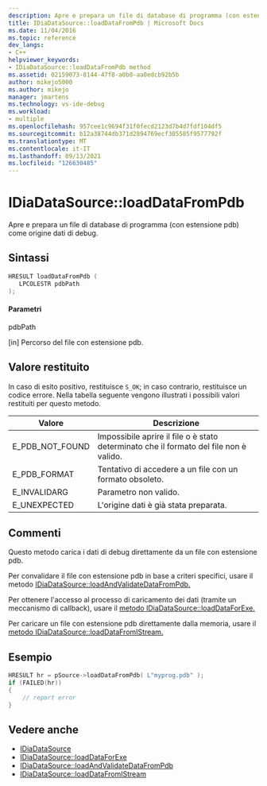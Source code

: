 ```yaml
---
description: Apre e prepara un file di database di programma (con estensione pdb) come origine dati di debug.
title: IDiaDataSource::loadDataFromPdb | Microsoft Docs
ms.date: 11/04/2016
ms.topic: reference
dev_langs:
- C++
helpviewer_keywords:
- IDiaDataSource::loadDataFromPdb method
ms.assetid: 02159073-8144-47f8-a0b0-aa0edcb92b5b
author: mikejo5000
ms.author: mikejo
manager: jmartens
ms.technology: vs-ide-debug
ms.workload:
- multiple
ms.openlocfilehash: 957cee1c9694f31f0fecd2123d7b4d7fdf104df5
ms.sourcegitcommit: b12a38744db371d2894769ecf305585f9577792f
ms.translationtype: MT
ms.contentlocale: it-IT
ms.lasthandoff: 09/13/2021
ms.locfileid: "126630485"
---
```

# <a name="idiadatasourceloaddatafrompdb"></a>IDiaDataSource::loadDataFromPdb
Apre e prepara un file di database di programma (con estensione pdb) come origine dati di debug.

## <a name="syntax"></a>Sintassi

```C++
HRESULT loadDataFromPdb (
   LPCOLESTR pdbPath
);
```

#### <a name="parameters"></a>Parametri
pdbPath

[in] Percorso del file con estensione pdb.

## <a name="return-value"></a>Valore restituito
In caso di esito positivo, restituisce `S_OK`; in caso contrario, restituisce un codice errore. Nella tabella seguente vengono illustrati i possibili valori restituiti per questo metodo.

|Valore|Descrizione|
|-----------|-----------------|
|E_PDB_NOT_FOUND|Impossibile aprire il file o è stato determinato che il formato del file non è valido.|
|E_PDB_FORMAT|Tentativo di accedere a un file con un formato obsoleto.|
|E_INVALIDARG|Parametro non valido.|
|E_UNEXPECTED|L'origine dati è già stata preparata.|

## <a name="remarks"></a>Commenti
Questo metodo carica i dati di debug direttamente da un file con estensione pdb.

Per convalidare il file con estensione pdb in base a criteri specifici, usare il metodo [IDiaDataSource::loadAndValidateDataFromPdb.](../../debugger/debug-interface-access/idiadatasource-loadandvalidatedatafrompdb.md)

Per ottenere l'accesso al processo di caricamento dei dati (tramite un meccanismo di callback), usare il [metodo IDiaDataSource::loadDataForExe.](../../debugger/debug-interface-access/idiadatasource-loaddataforexe.md)

Per caricare un file con estensione pdb direttamente dalla memoria, usare il [metodo IDiaDataSource::loadDataFromIStream.](../../debugger/debug-interface-access/idiadatasource-loaddatafromistream.md)

## <a name="example"></a>Esempio

```C++
HRESULT hr = pSource->loadDataFromPdb( L"myprog.pdb" );
if (FAILED(hr))
{
    // report error
}
```

## <a name="see-also"></a>Vedere anche
- [IDiaDataSource](../../debugger/debug-interface-access/idiadatasource.md)
- [IDiaDataSource::loadDataForExe](../../debugger/debug-interface-access/idiadatasource-loaddataforexe.md)
- [IDiaDataSource::loadAndValidateDataFromPdb](../../debugger/debug-interface-access/idiadatasource-loadandvalidatedatafrompdb.md)
- [IDiaDataSource::loadDataFromIStream](../../debugger/debug-interface-access/idiadatasource-loaddatafromistream.md)
